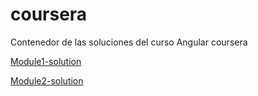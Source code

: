 # coursera
Contenedor de las soluciones del curso Angular coursera

[Module1-solution](https://edgarleal.github.io/coursera/mod1_solution/)

[Module2-solution](https://edgarleal.github.io/coursera/mod2-solution/)